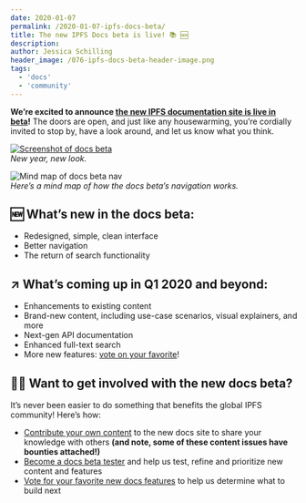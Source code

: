 ```yaml
---
date: 2020-01-07
permalink: /2020-01-07-ipfs-docs-beta/
title: The new IPFS Docs beta is live! 📚 🆕
description:
author: Jessica Schilling
header_image: /076-ipfs-docs-beta-header-image.png
tags:
  - 'docs'
  - 'community'
---
```


**We’re excited to announce [the new IPFS documentation site is live in beta](https://docs.ipfs.io/)!** The doors are open, and just like any housewarming, you’re cordially invited to stop by, have a look around, and let us know what you think.

<a href="https://docs.ipfs.io/" target="_blank"><img src="../assets/076-ipfs-docs-beta-screenshot.png" alt="Screenshot of docs beta"></a>
<br/>
_New year, new look._

![Mind map of docs beta nav](../assets/076-ipfs-docs-beta-site-mindmap.png)
<br/>
_Here’s a mind map of how the docs beta’s navigation works._

## 🆕 What’s new in the docs beta:

- Redesigned, simple, clean interface
- Better navigation
- The return of search functionality

## ↗️ What’s coming up in Q1 2020 and beyond:

- Enhancements to existing content
- Brand-new content, including use-case scenarios, visual explainers, and more
- Next-gen API documentation
- Enhanced full-text search
- More new features: [vote on your favorite](https://ipfs.canny.io/admin/board/docs-features)!

## 👩‍🔬 Want to get involved with the new docs beta?

It’s never been easier to do something that benefits the global IPFS community! Here’s how:

- [Contribute your own content](https://github.com/ipfs/docs/issues?q=is%3Aissue+is%3Aopen+label%3A%22help+wanted%22) to the new docs site to share your knowledge with others **(and note, some of these content issues have bounties attached!)**
- [Become a docs beta tester](https://docs.google.com/forms/d/1LVaD1B2uyW6Ff0jfU_iQ5mCeyQcHfyQO6BDD99XAgK0/) and help us test, refine and prioritize new content and features
- [Vote for your favorite new docs features](https://ipfs.canny.io/admin/board/docs-features) to help us determine what to build next
